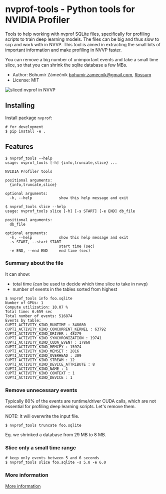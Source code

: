 # nvprof-tools - Python tools for NVIDIA Profiler

Tools to help working with nvprof SQLite files, specifically for profiling
scripts to train deep learning models. The files can be big and thus slow to scp and work with in NVVP. This tool is aimed in extracting the small bits of important information and make profiling in NVVP faster.

You can remove a big number of unimportant events and take a small time slice, so that you can shrink the sqlite database a few MBs.

- Author: Bohumír Zámečník <bohumir.zamecnik@gmail.com>, [Rossum](https://rossum.ai)
- License: MIT

![sliced nvprof in NVVP](https://cdn.pbrd.co/images/GTsUg7h.png)

## Installing

Install package `nvprof`:

```
# for development
$ pip install -e .
```

## Features

```
$ nvprof_tools --help
usage: nvprof_tools [-h] {info,truncate,slice} ...

NVIDIA Profiler tools

positional arguments:
  {info,truncate,slice}

optional arguments:
  -h, --help            show this help message and exit
```

```
$ nvprof_tools slice --help
usage: nvprof_tools slice [-h] [-s START] [-e END] db_file

positional arguments:
  db_file

optional arguments:
  -h, --help            show this help message and exit
  -s START, --start START
                        start time (sec)
  -e END, --end END     end time (sec)
```

### Summary about the file

It can show:

- total time (can be used to decide which time slice to take in nvvp)
- number of events in the tables sorted from highest

```
$ nvprof_tools info foo.sqlite
Number of GPUs: 1
Compute utilization: 10.07 %
Total time: 6.659 sec
Total number of events: 516874
Events by table:
CUPTI_ACTIVITY_KIND_RUNTIME : 348080
CUPTI_ACTIVITY_KIND_CONCURRENT_KERNEL : 63792
CUPTI_ACTIVITY_KIND_DRIVER : 48279
CUPTI_ACTIVITY_KIND_SYNCHRONIZATION : 19741
CUPTI_ACTIVITY_KIND_CUDA_EVENT : 17860
CUPTI_ACTIVITY_KIND_MEMCPY : 15974
CUPTI_ACTIVITY_KIND_MEMSET : 2816
CUPTI_ACTIVITY_KIND_OVERHEAD : 309
CUPTI_ACTIVITY_KIND_STREAM : 12
CUPTI_ACTIVITY_KIND_DEVICE_ATTRIBUTE : 8
CUPTI_ACTIVITY_KIND_NAME : 1
CUPTI_ACTIVITY_KIND_CONTEXT : 1
CUPTI_ACTIVITY_KIND_DEVICE : 1
```

### Remove unnecessary events

Typically 80% of the events are runtime/driver CUDA calls, which are not essential for profiling deep learning scripts. Let's remove them.

NOTE: It will overwrite the input file.

```
$ nvprof_tools truncate foo.sqlite
```

Eg. we shrinked a database from 29 MB to 8 MB.

### Slice only a small time range

```
# keep only events between 5 and 6 seconds
$ nvprof_tools slice foo.sqlite -s 5.0 -e 6.0
```

### More information

[More information](docs/info.md)
